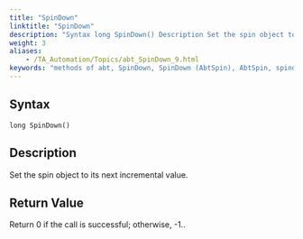 ```yaml
--- 
title: "SpinDown"
linktitle: "SpinDown"
description: "Syntax long SpinDown() Description Set the spin object to its next incremental value. Return Value Return 0 if the call is successful; otherwise, -1 . ."
weight: 3
aliases: 
    - /TA_Automation/Topics/abt_SpinDown_9.html
keywords: "methods of abt, SpinDown, SpinDown (AbtSpin), AbtSpin, spindown, abtspin spindown, spin down, set spin button to next higher value"
---
```


## Syntax

`long SpinDown()`

## Description

Set the spin object to its next incremental value.

## Return Value

Return 0 if the call is successful; otherwise, -1..




